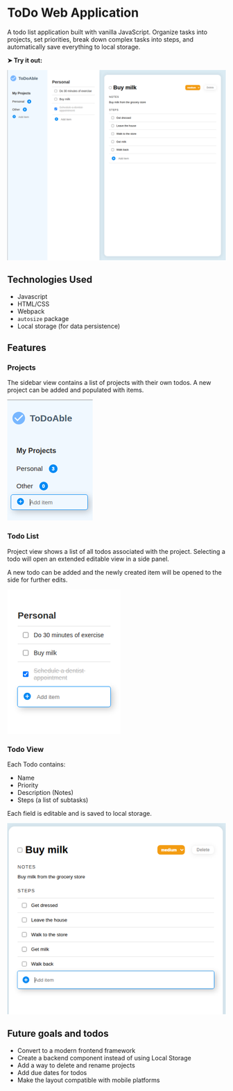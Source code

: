 # ToDo Web Application

A todo list application built with vanilla JavaScript. Organize tasks into projects, set priorities, break down complex tasks into steps, and automatically save everything to local storage.

**➤ Try it out:** 

![Todo App](readme_img/screenshot-full.png)

## Technologies Used

* Javascript
* HTML/CSS
* Webpack
* `autosize` package
* Local storage (for data persistence)

## Features

### Projects

The sidebar view contains a list of projects with their own todos. A new project can be added and populated with items.

![Sidebar View](readme_img/screenshot-projects.png)

### Todo List

Project view shows a list of all todos associated with the project. Selecting a todo will open an extended editable view in a side panel. 

A new todo can be added and the newly created item will be opened to the side for further edits.

![Project View](readme_img/screenshot-todo-list.png)

### Todo View

Each Todo contains:
- Name
- Priority
- Description (Notes)
- Steps (a list of subtasks)

Each field is editable and is saved to local storage.

![ToDo View](readme_img/screenshot-todo.png)

## Future goals and todos

* Convert to a modern frontend framework
* Create a backend component instead of using Local Storage
* Add a way to delete and rename projects
* Add due dates for todos
* Make the layout compatible with mobile platforms
